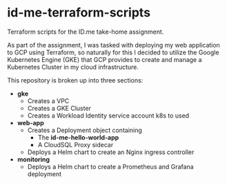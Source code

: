 # id-me-terraform-scripts

Terraform scripts for the ID.me take-home assignment.

As part of the assignment, I was tasked with deploying my web application to GCP using Terraform, so naturally for this I
decided to utilize the Google Kubernetes Engine (GKE) that GCP provides to create and manage a Kubernetes Cluster in my
cloud infrastructure.

This repository is broken up into three sections:
- **gke**
    - Creates a VPC
    - Creates a GKE Cluster
    - Creates a Workload Identity service account k8s to used
- **web-app**
    - Creates a Deployment object containing
        - The **id-me-hello-world-app**
        - A CloudSQL Proxy sidecar
    - Deploys a Helm chart to create an Nginx ingress controller
- **monitoring**
    - Deploys a Helm chart to create a Prometheus and Grafana deployment
